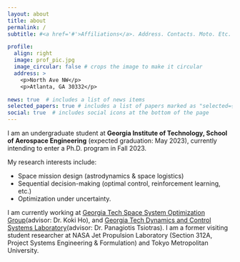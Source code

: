 ```yaml
---
layout: about
title: about
permalink: /
subtitle: #<a href='#'>Affiliations</a>. Address. Contacts. Moto. Etc.

profile:
  align: right
  image: prof_pic.jpg
  image_circular: false # crops the image to make it circular
  address: >
    <p>North Ave NW</p>
    <p>Atlanta, GA 30332</p>

news: true  # includes a list of news items
selected_papers: true # includes a list of papers marked as "selected={true}"
social: true  # includes social icons at the bottom of the page
---
```


I am an undergraduate student at <b>Georgia Institute of Technology, School of Aerospace Engineering</b> (expected graduation: May 2023), currently intending to enter a Ph.D. program in Fall 2023. 

My research interests include:

- Space mission design (astrodynamics & space logistics)
- Sequential decision-making (optimal control, reinforcement learning, etc.)
- Optimization under uncertainty.

I am currently working at [Georgia Tech Space System Optimization Group](https://ssog.ae.gatech.edu/)(advisor: Dr. Koki Ho), and [Georgia Tech Dynamics and Control Systems Laboratory](https://dcsl.gatech.edu/)(advisor: Dr. Panagiotis Tsiotras). I am a former visiting student researcher at NASA Jet Propulsion Laboratory (Section 312A, Project Systems Engineering & Formulation) and Tokyo Metropolitan University.


